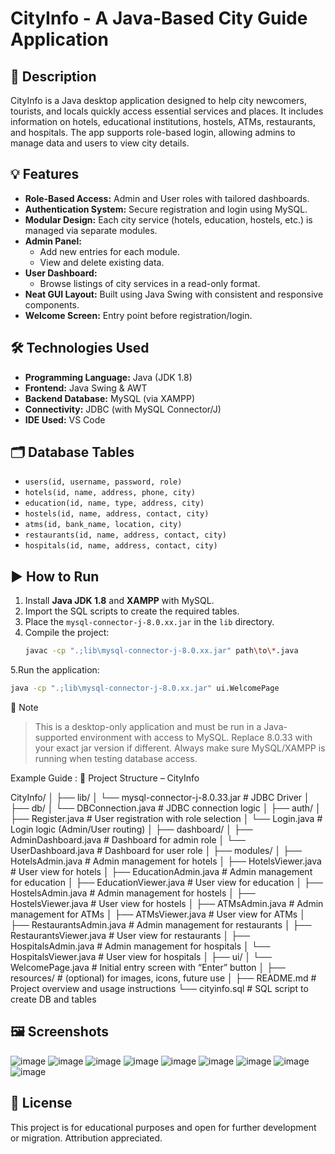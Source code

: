 # CityInfo - A Java-Based City Guide Application

## 📌 Description
CityInfo is a Java desktop application designed to help city newcomers, tourists, and locals quickly access essential services and places. It includes information on hotels, educational institutions, hostels, ATMs, restaurants, and hospitals. The app supports role-based login, allowing admins to manage data and users to view city details.

## 💡 Features
- **Role-Based Access:** Admin and User roles with tailored dashboards.
- **Authentication System:** Secure registration and login using MySQL.
- **Modular Design:** Each city service (hotels, education, hostels, etc.) is managed via separate modules.
- **Admin Panel:**
  - Add new entries for each module.
  - View and delete existing data.
- **User Dashboard:**
  - Browse listings of city services in a read-only format.
- **Neat GUI Layout:** Built using Java Swing with consistent and responsive components.
- **Welcome Screen:** Entry point before registration/login.

## 🛠️ Technologies Used
- **Programming Language:** Java (JDK 1.8)
- **Frontend:** Java Swing & AWT
- **Backend Database:** MySQL (via XAMPP)
- **Connectivity:** JDBC (with MySQL Connector/J)
- **IDE Used:** VS Code

## 🗂️ Database Tables
- `users(id, username, password, role)`
- `hotels(id, name, address, phone, city)`
- `education(id, name, type, address, city)`
- `hostels(id, name, address, contact, city)`
- `atms(id, bank_name, location, city)`
- `restaurants(id, name, address, contact, city)`
- `hospitals(id, name, address, contact, city)`

## ▶️ How to Run
1. Install **Java JDK 1.8** and **XAMPP** with MySQL.
2. Import the SQL scripts to create the required tables.
3. Place the `mysql-connector-j-8.0.xx.jar` in the `lib` directory.
4. Compile the project:
   ```bash
   javac -cp ".;lib\mysql-connector-j-8.0.xx.jar" path\to\*.java
5.Run the application:
   ```bash
   java -cp ".;lib\mysql-connector-j-8.0.xx.jar" ui.WelcomePage
   ```

📌 Note
> This is a desktop-only application and must be run in a Java-supported environment with access to MySQL. 
> Replace 8.0.33 with your exact jar version if different.
> Always make sure MySQL/XAMPP is running when testing database access.

Example Guide : 📁 Project Structure – CityInfo

CityInfo/
│
├── lib/
│   └── mysql-connector-j-8.0.33.jar      # JDBC Driver
│
├── db/
│   └── DBConnection.java                 # JDBC connection logic
│
├── auth/
│   ├── Register.java                     # User registration with role selection
│   └── Login.java                        # Login logic (Admin/User routing)
│
├── dashboard/
│   ├── AdminDashboard.java              # Dashboard for admin role
│   └── UserDashboard.java               # Dashboard for user role
│
├── modules/
│   ├── HotelsAdmin.java                 # Admin management for hotels
│   ├── HotelsViewer.java                # User view for hotels
│   ├── EducationAdmin.java              # Admin management for education
│   ├── EducationViewer.java             # User view for education
│   ├── HostelsAdmin.java                # Admin management for hostels
│   ├── HostelsViewer.java               # User view for hostels
│   ├── ATMsAdmin.java                   # Admin management for ATMs
│   ├── ATMsViewer.java                  # User view for ATMs
│   ├── RestaurantsAdmin.java            # Admin management for restaurants
│   ├── RestaurantsViewer.java           # User view for restaurants
│   ├── HospitalsAdmin.java              # Admin management for hospitals
│   └── HospitalsViewer.java             # User view for hospitals
│
├── ui/
│   └── WelcomePage.java                 # Initial entry screen with “Enter” button
│
├── resources/                           # (optional) for images, icons, future use
│
├── README.md                            # Project overview and usage instructions
└── cityinfo.sql                         # SQL script to create DB and tables


## 🖼️ Screenshots
![image](https://github.com/user-attachments/assets/e26b6364-7bd1-4e76-b9e8-7b699a275652)
![image](https://github.com/user-attachments/assets/f73e1092-3460-4087-bd1e-c7c0bc886cba)
![image](https://github.com/user-attachments/assets/e21cdab0-a465-4c9f-8e04-21df1e9534dd)
![image](https://github.com/user-attachments/assets/cae157b1-35fd-4c53-aa66-0656594bbeda)
![image](https://github.com/user-attachments/assets/4296ea28-364f-48fa-bf02-595cbd1eb9ee)
![image](https://github.com/user-attachments/assets/cb29d8e6-8efc-44d5-9153-b36a94fe0e16)
![image](https://github.com/user-attachments/assets/10d7f12d-268e-45aa-b6a5-85b9978a8ca5)
![image](https://github.com/user-attachments/assets/db79e145-7064-4c67-9635-eee2116c92f0)
![image](https://github.com/user-attachments/assets/9000de8b-4bf0-4af0-b063-a399afa231ca)

## 📄 License
This project is for educational purposes and open for further development or migration. Attribution appreciated.
